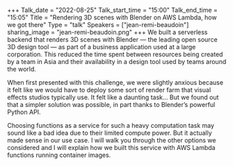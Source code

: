 +++
Talk_date = "2022-08-25"
Talk_start_time = "15:00"
Talk_end_time = "15:05"
Title = "Rendering 3D scenes with Blender on AWS Lambda, how we got there"
Type = "talk"
Speakers = ["jean-remi-beaudoin"]
sharing_image = "jean-remi-beaudoin.png"
+++
We built a serverless backend that renders 3D scenes with Blender — the leading open source 3D design tool — as part of a business application used at a large corporation. This reduced the time spent between resources being created by a team in Asia and their availability in a design tool used by teams around the world.

When first presented with this challenge, we were slightly anxious because it felt like we would have to deploy some sort of render farm that visual effects studios typically use. It felt like a daunting task… But we found out that a simpler solution was possible, in part thanks to Blender’s powerful Python API.

Choosing functions as a service for such a heavy computation task may sound like a bad idea due to their limited compute power. But it actually made sense in our use case. I will walk you through the other options we considered and I will explain how we built this service with AWS Lambda functions running container images.
